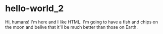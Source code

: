 # hello-world_2

Hi, humans!
I'm here and I like HTML.
I'm going to have a fish and chips on the moon and belive that it'll be much better than those on Earth.
